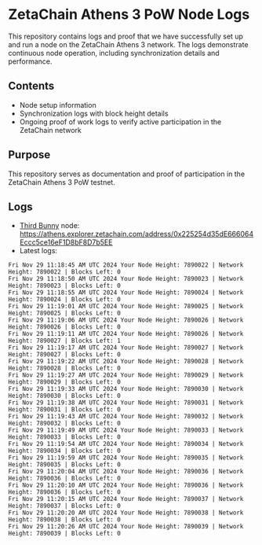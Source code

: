 # ZetaChain Athens 3 PoW Node Logs
This repository contains logs and proof that we have successfully set up and run a node on the ZetaChain Athens 3 network. The logs demonstrate continuous node operation, including synchronization details and performance.

## Contents
- Node setup information
- Synchronization logs with block height details
- Ongoing proof of work logs to verify active participation in the ZetaChain network

## Purpose
This repository serves as documentation and proof of participation in the ZetaChain Athens 3 PoW testnet.

## Logs

- [Third Bunny](https://thirdbunny.xyz/) node: https://athens.explorer.zetachain.com/address/0x225254d35dE666064Eccc5ce16eF1D8bF8D7b5EE
- Latest logs:
```
Fri Nov 29 11:18:45 AM UTC 2024 Your Node Height: 7890022 | Network Height: 7890022 | Blocks Left: 0
Fri Nov 29 11:18:50 AM UTC 2024 Your Node Height: 7890023 | Network Height: 7890023 | Blocks Left: 0
Fri Nov 29 11:18:55 AM UTC 2024 Your Node Height: 7890024 | Network Height: 7890024 | Blocks Left: 0
Fri Nov 29 11:19:01 AM UTC 2024 Your Node Height: 7890025 | Network Height: 7890025 | Blocks Left: 0
Fri Nov 29 11:19:06 AM UTC 2024 Your Node Height: 7890026 | Network Height: 7890026 | Blocks Left: 0
Fri Nov 29 11:19:11 AM UTC 2024 Your Node Height: 7890026 | Network Height: 7890027 | Blocks Left: 1
Fri Nov 29 11:19:17 AM UTC 2024 Your Node Height: 7890027 | Network Height: 7890027 | Blocks Left: 0
Fri Nov 29 11:19:22 AM UTC 2024 Your Node Height: 7890028 | Network Height: 7890028 | Blocks Left: 0
Fri Nov 29 11:19:27 AM UTC 2024 Your Node Height: 7890029 | Network Height: 7890029 | Blocks Left: 0
Fri Nov 29 11:19:33 AM UTC 2024 Your Node Height: 7890030 | Network Height: 7890030 | Blocks Left: 0
Fri Nov 29 11:19:38 AM UTC 2024 Your Node Height: 7890031 | Network Height: 7890031 | Blocks Left: 0
Fri Nov 29 11:19:43 AM UTC 2024 Your Node Height: 7890032 | Network Height: 7890032 | Blocks Left: 0
Fri Nov 29 11:19:49 AM UTC 2024 Your Node Height: 7890033 | Network Height: 7890033 | Blocks Left: 0
Fri Nov 29 11:19:54 AM UTC 2024 Your Node Height: 7890034 | Network Height: 7890034 | Blocks Left: 0
Fri Nov 29 11:19:59 AM UTC 2024 Your Node Height: 7890035 | Network Height: 7890035 | Blocks Left: 0
Fri Nov 29 11:20:04 AM UTC 2024 Your Node Height: 7890036 | Network Height: 7890036 | Blocks Left: 0
Fri Nov 29 11:20:10 AM UTC 2024 Your Node Height: 7890036 | Network Height: 7890036 | Blocks Left: 0
Fri Nov 29 11:20:15 AM UTC 2024 Your Node Height: 7890037 | Network Height: 7890037 | Blocks Left: 0
Fri Nov 29 11:20:20 AM UTC 2024 Your Node Height: 7890038 | Network Height: 7890038 | Blocks Left: 0
Fri Nov 29 11:20:26 AM UTC 2024 Your Node Height: 7890039 | Network Height: 7890039 | Blocks Left: 0
```
